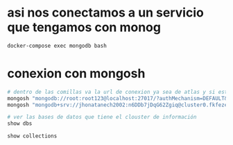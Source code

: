 # asi nos conectamos a un servicio que tengamos con monog

```sh
docker-compose exec mongodb bash
```

# conexion con mongosh

```sh
# dentro de las comillas va la url de conexion ya sea de atlas y si estas en local seria del local, puede ser cuallquiera de las dos
mongosh "mongodb://root:root123@localhost:27017/?authMechanism=DEFAULT&tls=false"
mongosh "mongodb+srv://jhonatanech2002:n6DDb7jDqG62Zgiq@cluster0.fkfezed.mongodb.net/"
```


```sh
# ver las bases de datos que tiene el clouster de información
show dbs

show collections
```
